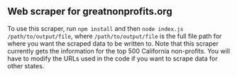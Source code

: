 ## Web scraper for greatnonprofits.org

To use this scraper, run `npm install` and then `node index.js /path/to/output/file`, where `/path/to/output/file` is the full file path for where you want the scraped data to be written to.
Note that this scraper currently gets the information for the top 500 California non-profits. You will have to modify the URLs used in the code if you want to scrape data for other states.